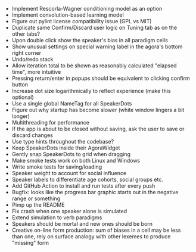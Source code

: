* Implement Rescorla-Wagner conditioning model as an option
* Implement convolution-based learning model
* Figure out pylint license compatibility issue (GPL vs MIT)
* Duplicate same Confirm/Discard user logic on Tuning tab as on the other tabs?
* Upon double click show the speaker's bias in all paradigm cells
* Show unusual settings on special warning label in the agora's bottom right corner
* Undo/redo stack
* Allow iteration total to be shown as reasonably calculated "elapsed time", more intuitive
* Pressing return/enter in popups should be equivalent to clicking confirm button
* Increase dot size logarithmically to reflect experience (make this optional)
* Use a single global NameTag for all SpeakerDots
* Figure out why startup has become slower (white window lingers a bit longer)
* Multithreading for performance
* If the app is about to be closed without saving, ask the user to save or discard changes
* Use type hints throughout the codebase?
* Keep SpeakerDots inside their AgoraWidget
* Gently snap SpeakerDots to grid when dragging
* Make smoke tests work on both Linux and Windows
* Write smoke tests for saving/loading
* Speaker weight to account for social influence
* Speaker labels to differentiate age cohorts, social groups etc.
* Add GitHub Action to install and run tests after every push
* Bugfix: looks like the progress bar graphic starts out in the negative range or something
* Pimp up the README
* Fix crash when one speaker alone is simulated
* Extend simulation to verb paradigms
* Speakers should be mortal and new ones should be born
* Creative on-line form production: sum of biases in a cell may be less than one, rely on surface analogy with other lexemes to produce "missing" form
